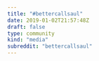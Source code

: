 ```yaml
---
title: "#bettercallsaul"
date: 2019-01-02T21:57:48Z
draft: false
type: community
kind: "media"
subreddit: "bettercallsaul"
---
```

